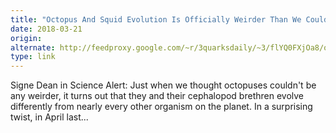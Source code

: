 ```yaml
---
title: "Octopus And Squid Evolution Is Officially Weirder Than We Could Have Ever Imagined: They edit their own genes!"
date: 2018-03-21
origin: 
alternate: http://feedproxy.google.com/~r/3quarksdaily/~3/flYQ0FXjOa8/octopus-and-squid-evolution-is-officially-weirder-than-we-could-have-ever-imagined-they-edit-their-o.html
type: link
---
```


Signe Dean in Science Alert: Just when we thought octopuses couldn't be any weirder, it turns out that they and their cephalopod brethren evolve differently from nearly every other organism on the planet. In a surprising twist, in April last...